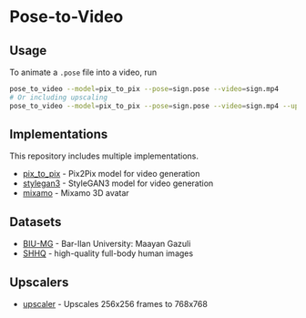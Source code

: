# Pose-to-Video

## Usage
To animate a `.pose` file into a video, run

```bash
pose_to_video --model=pix_to_pix --pose=sign.pose --video=sign.mp4
# Or including upscaling
pose_to_video --model=pix_to_pix --pose=sign.pose --video=sign.mp4 --upscale=true
```

## Implementations

This repository includes multiple implementations.

- [pix_to_pix](pix_to_pix) - Pix2Pix model for video generation
- [stylegan3](stylegan3) - StyleGAN3 model for video generation
- [mixamo](mixamo) - Mixamo 3D avatar

## Datasets

- [BIU-MG](data/BIU-MG) - Bar-Ilan University: Maayan Gazuli
- [SHHQ](data/SHHQ) - high-quality full-body human images

## Upscalers

- [upscaler](upscaler) - Upscales 256x256 frames to 768x768
